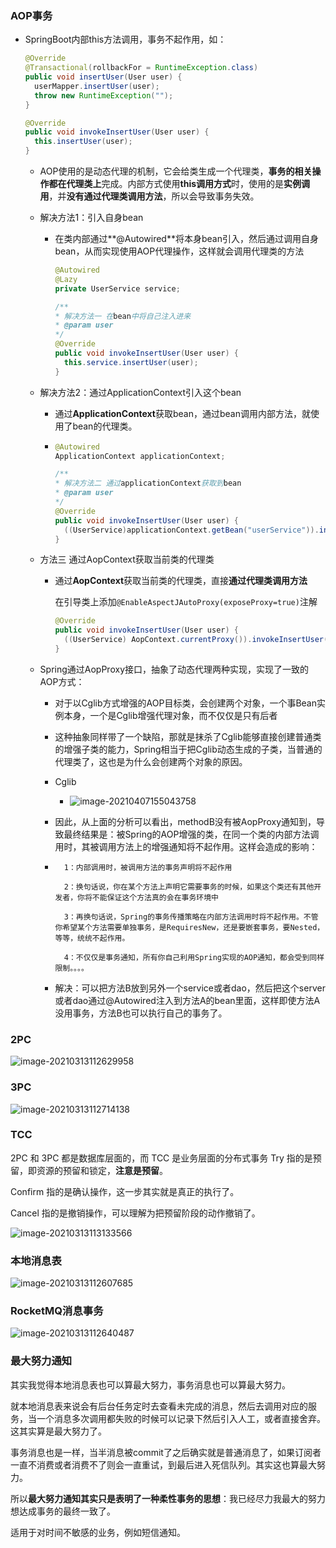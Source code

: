 ### AOP事务

* SpringBoot内部this方法调用，事务不起作用，如：

  ```java
  @Override
  @Transactional(rollbackFor = RuntimeException.class)
  public void insertUser(User user) {
  	userMapper.insertUser(user);
  	throw new RuntimeException("");
  }
  
  @Override
  public void invokeInsertUser(User user) {
  	this.insertUser(user);
  }
  ```

  * AOP使用的是动态代理的机制，它会给类生成一个代理类，**事务的相关操作都在代理类上**完成。内部方式使用**this调用方式**时，使用的是**实例调用**，并**没有通过代理类调用方法**，所以会导致事务失效。

  * 解决方法1：引入自身bean

    * 在类内部通过**@Autowired**将本身bean引入，然后通过调用自身bean，从而实现使用AOP代理操作，这样就会调用代理类的方法

      ```java
      @Autowired
      @Lazy
      private UserService service;
      
      /**
      * 解决方法一 在bean中将自己注入进来
      * @param user
      */
      @Override
      public void invokeInsertUser(User user) {
      	this.service.insertUser(user);
      }
      ```

  * 解决方法2：通过ApplicationContext引入这个bean

    * 通过**ApplicationContext**获取bean，通过bean调用内部方法，就使用了bean的代理类。

    * ```java
      @Autowired
      ApplicationContext applicationContext;
      
      /**
      * 解决方法二 通过applicationContext获取到bean
      * @param user
      */
      @Override
      public void invokeInsertUser(User user) {
      	((UserService)applicationContext.getBean("userService")).invokeInsertUser(user);
      }
      ```

  * 方法三 通过AopContext获取当前类的代理类

    * 通过**AopContext**获取当前类的代理类，直接**通过代理类调用方法**

      在引导类上添加`@EnableAspectJAutoProxy(exposeProxy=true)`注解

      ```java
      @Override
      public void invokeInsertUser(User user) {
      	((UserService) AopContext.currentProxy()).invokeInsertUser(user);
      }
      ```

  * Spring通过AopProxy接口，抽象了动态代理两种实现，实现了一致的AOP方式：

    * 对于以Cglib方式增强的AOP目标类，会创建两个对象，一个事Bean实例本身，一个是Cglib增强代理对象，而不仅仅是只有后者

    * 这种抽象同样带了一个缺陷，那就是抹杀了Cglib能够直接创建普通类的增强子类的能力，Spring相当于把Cglib动态生成的子类，当普通的代理类了，这也是为什么会创建两个对象的原因。

    * Cglib

      * ![image-20210407155043758](https://gitee.com/picgo-table/picgo-img/raw/master/image/image-20210407155043758.png)

    * 因此，从上面的分析可以看出，methodB没有被AopProxy通知到，导致最终结果是：被Spring的AOP增强的类，在同一个类的内部方法调用时，其被调用方法上的增强通知将不起作用。这样会造成的影响：

    * ```undefined
        1：内部调用时，被调用方法的事务声明将不起作用
        
        2：换句话说，你在某个方法上声明它需要事务的时候，如果这个类还有其他开发者，你将不能保证这个方法真的会在事务环境中
        
        3：再换句话说，Spring的事务传播策略在内部方法调用时将不起作用。不管你希望某个方法需要单独事务，是RequiresNew，还是要嵌套事务，要Nested，等等，统统不起作用。
        
        4：不仅仅是事务通知，所有你自己利用Spring实现的AOP通知，都会受到同样限制。。。。
      ```

    * 解决：可以把方法B放到另外一个service或者dao，然后把这个server或者dao通过@Autowired注入到方法A的bean里面，这样即使方法A没用事务，方法B也可以执行自己的事务了。





### 2PC

![image-20210313112629958](https://gitee.com/picgo-table/picgo-img/raw/master/image/image-20210313112607685.png)

### 3PC

![image-20210313112714138](https://gitee.com/picgo-table/picgo-img/raw/master/image/image-20210313112629958.png)





### TCC

2PC 和 3PC 都是数据库层面的，而 TCC 是业务层面的分布式事务
Try 指的是预留，即资源的预留和锁定，**注意是预留**。

Confirm 指的是确认操作，这一步其实就是真正的执行了。

Cancel 指的是撤销操作，可以理解为把预留阶段的动作撤销了。

![image-20210313113133566](https://gitee.com/picgo-table/picgo-img/raw/master/image/image-20210313112640487.png)

### 本地消息表

![image-20210313112607685](https://gitee.com/picgo-table/picgo-img/raw/master/image/image-20210313113133566.png)

### RocketMQ消息事务

![image-20210313112640487](https://gitee.com/picgo-table/picgo-img/raw/master/image/image-20210313112714138.png)



### 最大努力通知

其实我觉得本地消息表也可以算最大努力，事务消息也可以算最大努力。

就本地消息表来说会有后台任务定时去查看未完成的消息，然后去调用对应的服务，当一个消息多次调用都失败的时候可以记录下然后引入人工，或者直接舍弃。这其实算是最大努力了。

事务消息也是一样，当半消息被commit了之后确实就是普通消息了，如果订阅者一直不消费或者消费不了则会一直重试，到最后进入死信队列。其实这也算最大努力。

所以**最大努力通知其实只是表明了一种柔性事务的思想**：我已经尽力我最大的努力想达成事务的最终一致了。

适用于对时间不敏感的业务，例如短信通知。























